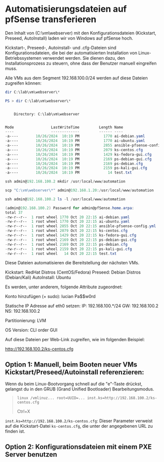 # Automatisierungsdateien auf pfSense transferieren

Den Inhalt von (C:\vm\webserver) mit den Konfigurationsdateien (Kickstart, Preseed, AutoInstall) laden wir von Windows auf pfSense hoch.

Kickstart-, Preseed-, Autoinstall- und .cfg-Dateien sind Konfigurationsdateien, die bei der automatisierten Installation von Linux-Betriebssystemen verwendet werden. Sie dienen dazu, den Installationsprozess zu steuern, ohne dass der Benutzer manuell eingreifen muss. 

Alle VMs aus dem Segment 192.168.100.0/24 werden auf diese Dateien zugreifen können:

```powershell
dir C:\lab\vm\webserver\*
```
```powershell
PS > dir C:\lab\vm\webserver\*


    Directory: C:\lab\vm\webserver


Mode                 LastWriteTime         Length Name
----                 -------------         ------ ----
-a----        10/26/2024  10:19 PM           1770 ai-debian.yaml
-a----        10/26/2024  10:19 PM           1770 ai-ubuntu.yaml
-a----        10/26/2024  10:19 PM           2855 ansible-pfsense-config.yml
-a----        10/26/2024  10:19 PM           2079 ks-centos.cfg
-a----        10/26/2024  10:19 PM           1429 ks-fedora-gui.cfg
-a----        10/26/2024  10:19 PM           2169 ps-debian-gui.cfg
-a----        10/26/2024  10:19 PM           2169 ps-debian.cfg
-a----        10/26/2024  10:19 PM           2159 ps-kali-gui.cfg
-a----        10/26/2024  10:19 PM             14 test.txt
```
```powershell
ssh admin@192.168.100.2 mkdir /usr/local/www/automation
```
```powershell
scp "C:\vm\webserver\*" admin@192.168.1.20:/usr/local/www/automation
```
```powershell
ssh admin@192.168.100.2 ls -l /usr/local/www/automation
```
```powershell
(admin@192.168.100.2) Password for admin@pfSense.home.arpa:
total 37
-rw-r--r--  1 root wheel 1770 Oct 20 22:15 ai-debian.yaml
-rw-r--r--  1 root wheel 1770 Oct 20 22:15 ai-ubuntu.yaml
-rw-r--r--  1 root wheel 2855 Oct 20 22:15 ansible-pfsense-config.yml
-rw-r--r--  1 root wheel 2079 Oct 20 22:15 ks-centos.cfg
-rw-r--r--  1 root wheel 1429 Oct 20 22:15 ks-fedora-gui.cfg
-rw-r--r--  1 root wheel 2169 Oct 20 22:15 ps-debian-gui.cfg
-rw-r--r--  1 root wheel 2169 Oct 20 22:15 ps-debian.cfg
-rw-r--r--  1 root wheel 2159 Oct 20 22:15 ps-kali-gui.cfg
-rw-r--r--  1 root wheel   14 Oct 20 22:15 test.txt
```

Diese Dateien automatisieren die Bereitstellung der nächsten VMs. 

Kickstart: RedHat Distros (CentOS/Fedora)
Preseed: Debian Distros (Debian/Kali)
AutoInstall: Ubuntu

Es werden, unter anderem, folgende Attribute zugeordnet:

Konto hinzufügen (+ sudo): 
lucian
Pa$$w0rd

Statische IP Adresse auf eth0 setzen:
IP: 192.168.100.*/24
GW: 192.168.100.2
NS: 192.168.100.2

Partitionierung: 
LVM

OS Version: 
CLI order GUI


Auf diese Dateien per Web-Link zugreifen, wie im folgenden Beispiel:

http://192.168.100.2/ks-centos.cfg


## Option 1: Manuell, beim Booten neuer VMs Kickstart/Preseed/Autoinstall referenzieren:

Wenn du beim Linux-Bootvorgang schnell auf die "e"-Taste drückst, gelangst du in den GRUB (Grand Unified Bootloader) Bearbeitungsmodus.

> `linux /vmlinuz... root=UUID=... inst.ks=http://192.168.100.2/ks-centos.cfg`
>
> Ctrl+X

`inst.ks=http://192.168.100.2/ks-centos.cfg`: Dieser Parameter verweist auf die Kickstart-Datei `ks-centos.cfg`, die unter der angegebenen URL zu finden ist.


## Option 2: Konfigurationsdateien mit einem PXE Server benutzen
